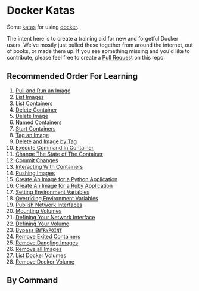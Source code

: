 # Docker Katas
Some [katas](https://en.wikipedia.org/wiki/Kata) for using [docker](https://www.docker.com/).

The intent here is to create a training aid for new and forgetful Docker users. We've mostly just pulled these together from around the internet, out of books, or made them up. If you see something missing and you'd like to contribute, please feel free to create a [Pull Request](https://help.github.com/articles/creating-a-pull-request/) on this repo.


## Recommended Order For Learning

1. [Pull and Run an Image](1_pull_and_run_image.md)
2. [List Images](2_list_images.md)
3. [List Containers](3_list_containers.md)
4. [Delete Container](4_delete_container.md)
5. [Delete Image](5_delete_image.md)
6. [Named Containers](6_named_containers.md)
7. [Start Containers](7_start_containers.md)
8. [Tag an Image](8_tag_an_image.md)
9. [Delete and Image by Tag](9_delete_image_by_tag.md)
10. [Execute Command In Container](10_exec_in_container.md)
11. [Change The State of The Container](11_change_container_state.md)
12. [Commit Changes](12_commit_changes.md)
13. [Interacting With Containers](13_interacting.md)
14. [Pushing Images](14_pushing_images.md)
15. [Create An Image for a Python Application](15_simple_python_image.md)
16. [Create An Image for a Ruby Application](16_simple_ruby_image.md)
17. [Setting Environment Variables](17_setting_envvars.md)
18. [Overriding Environment Variables](18_overriding_envvars.md)
19. [Publish Network Interfaces](19_publish_network_interfaces.md)
20. [Mounting Volumes](20_mounting_volumes.md)
21. [Defining Your Network Interface](21_define_network_interface.md)
22. [Defining Your Volume](22_define_volume.md)
23. [Bypass `ENTRYPOINT`](23_bypass_entrypoint.md)
24. [Remove Exited Containers](24_remove_exited_containers.md)
25. [Remove Dangling Images](25_remove_dangling_images.md)
26. [Remove all Images](26_remove_all_images.md)
27. [List Docker Volumes](27_list_volumes.md)
28. [Remove Docker Volume](28_remove_volume.md)

 
<!-- Upcomming content
[Pushing Images] 
https://www.digitalocean.com/community/tutorials/how-to-remove-docker-images-containers-and-volumes

docker volume ls -f dangling=true
-->

## By Command

<TODO>
